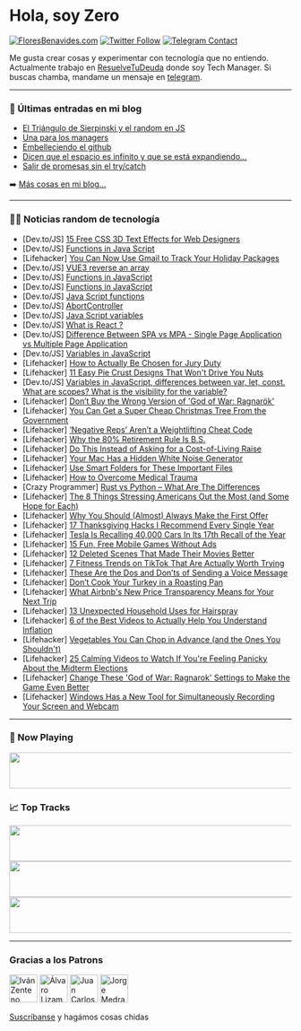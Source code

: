 # Hola, soy Zero

[![FloresBenavides.com](https://img.shields.io/website?down_message=oops&label=MiBlog&style=for-the-badge&up_message=online&url=https%3A%2F%2Ffloresbenavides.com)](https://floresbenavides.com) [![Twitter Follow](https://img.shields.io/twitter/follow/ZeroDragon?color=%231DA1F2&label=Follow&logo=twitter&logoColor=ffffff&style=for-the-badge)](https://twitter.com/zerodragon) [![Telegram Contact](https://img.shields.io/badge/escr%C3%ADbeme-ZeroDragon-%2326A5E4?style=for-the-badge&logo=telegram)](https://t.me/zerodragon)

Me gusta crear cosas y experimentar con tecnología que no entiendo.
Actualmente trabajo en [ResuelveTuDeuda](http://github.com/resuelve) donde soy Tech Manager.
Si buscas chamba, mandame un mensaje en [telegram](https://t.me/zerodragon).

---

### 📕 Últimas entradas en mi blog
<!-- BLOG-POST-LIST:START -->
- [El Triángulo de Sierpinski y el random en JS](https://floresbenavides.com/el-triangulo-de-sierpinski-y-el-random-en-js/)
- [Una para los managers](https://floresbenavides.com/una-para-los-managers/)
- [Embelleciendo el github](https://floresbenavides.com/embelleciendo-el-github/)
- [Dicen que el espacio es infinito y que se está expandiendo…](https://floresbenavides.com/dicen-que-el-espacio-es-infinito-y-que-se-esta-expandiendo/)
- [Salir de promesas sin el try/catch](https://floresbenavides.com/salir-de-promesas-sin-el-try-catch/)
<!-- BLOG-POST-LIST:END -->

➡️ [Más cosas en mi blog...](https://floresbenavides.com)

---

### 👨‍💻 Noticias random de tecnología
<!-- TECH-POSTS:START -->
- [Dev.to/JS] [15 Free CSS 3D Text Effects for Web Designers](https://dev.to/w3tweaks/15-free-css-3d-text-effects-for-web-designers-3nb4)
- [Dev.to/JS] [Functions in Java Script](https://dev.to/taguhi_manukyan_73ffa9e44/functions-in-java-script-2ibi)
- [Lifehacker] [You Can Now Use Gmail to Track Your Holiday Packages](https://lifehacker.com/gmail-will-now-track-your-packages-directly-in-the-app-1849763848)
- [Dev.to/JS] [VUE3 reverse an array](https://dev.to/dkev/vue3-reverse-an-array-2pk4)
- [Dev.to/JS] [Functions in JavaScript](https://dev.to/edgarminasyan14/functions-in-javascript-17gn)
- [Dev.to/JS] [Functions in JavaScript](https://dev.to/anetasargsyan/functions-in-javascript-77i)
- [Dev.to/JS] [Java Script functions](https://dev.to/zhanna_balyan/java-script-functions-4bai)
- [Dev.to/JS] [AbortController](https://dev.to/paveloreshkin/abortcontroller-59f7)
- [Dev.to/JS] [Java Script variables](https://dev.to/zhanna_balyan/java-script-variables-4ln8)
- [Dev.to/JS] [What is React ?](https://dev.to/yaqoobahmed/what-is-react--kl)
- [Dev.to/JS] [Difference Between SPA vs MPA - Single Page Application vs Multiple Page Application](https://dev.to/yaqoobahmed/difference-between-spa-vs-mpa-single-page-application-vs-multiple-page-application-3o39)
- [Dev.to/JS] [Variables in JavaScript](https://dev.to/anetasargsyan/variables-in-javascript-n54)
- [Lifehacker] [How to Actually Be Chosen for Jury Duty](https://lifehacker.com/how-to-actually-be-chosen-for-jury-duty-1849763249)
- [Lifehacker] [11 Easy Pie Crust Designs That Won&#39;t Drive You Nuts](https://lifehacker.com/11-easy-pie-crust-designs-that-wont-drive-you-nuts-1849762483)
- [Dev.to/JS] [Variables in JavaScript, differences between var, let, const. What are scopes? What is the visibility for the variable?](https://dev.to/edgarminasyan14/variables-in-javascript-differences-between-var-let-const-what-are-scopes-what-is-the-visibility-for-the-variable-51g)
- [Lifehacker] [Don’t Buy the Wrong Version of &#39;God of War: Ragnarök&#39;](https://lifehacker.com/don-t-buy-the-wrong-version-of-god-of-war-ragnarok-1849762339)
- [Lifehacker] [You Can Get a Super Cheap Christmas Tree From the Government](https://lifehacker.com/you-can-get-a-super-cheap-christmas-tree-from-the-gover-1849762743)
- [Lifehacker] [‘Negative Reps’ Aren’t a Weightlifting Cheat Code](https://lifehacker.com/negative-reps-aren-t-a-weightlifting-cheat-code-1849762475)
- [Lifehacker] [Why the 80% Retirement Rule Is B.S.](https://lifehacker.com/why-the-80-retirement-rule-is-bullshit-1849762139)
- [Lifehacker] [Do This Instead of Asking for a Cost-of-Living Raise](https://lifehacker.com/do-this-instead-of-asking-for-a-cost-of-living-raise-1849759785)
- [Lifehacker] [Your Mac Has a Hidden White Noise Generator](https://lifehacker.com/your-mac-has-a-hidden-white-noise-generator-1849760988)
- [Lifehacker] [Use Smart Folders for These Important Files](https://lifehacker.com/use-smart-folders-for-these-important-files-1849761253)
- [Lifehacker] [How to Overcome Medical Trauma](https://lifehacker.com/how-to-overcome-medical-trauma-1849760311)
- [Crazy Programmer] [Rust vs Python – What Are The Differences](https://www.thecrazyprogrammer.com/2022/11/rust-vs-python.html)
- [Lifehacker] [The 8 Things Stressing Americans Out the Most &lpar;and Some Hope for Each&rpar;](https://lifehacker.com/the-8-things-stressing-americans-out-the-most-and-some-1849760418)
- [Lifehacker] [Why You Should &lpar;Almost&rpar; Always Make the First Offer](https://lifehacker.com/why-you-should-almost-always-make-the-first-offer-1849757533)
- [Lifehacker] [17 Thanksgiving Hacks I Recommend Every Single Year](https://lifehacker.com/17-thanksgiving-hacks-that-will-make-your-holiday-bette-1849758983)
- [Lifehacker] [Tesla Is Recalling 40,000 Cars In Its 17th Recall of the Year](https://lifehacker.com/tesla-is-recalling-40-000-cars-in-its-17th-recall-of-th-1849758373)
- [Lifehacker] [15 Fun, Free Mobile Games Without Ads](https://lifehacker.com/15-fun-free-mobile-games-without-ads-1849621297)
- [Lifehacker] [12 Deleted Scenes That Made Their Movies Better](https://lifehacker.com/12-deleted-scenes-that-made-their-movies-better-1849752058)
- [Lifehacker] [7 Fitness Trends on TikTok That Are Actually Worth Trying](https://lifehacker.com/7-fitness-trends-on-tiktok-that-are-actually-worth-tryi-1849757950)
- [Lifehacker] [These Are the Dos and Don’ts of Sending a Voice Message](https://lifehacker.com/these-are-the-dos-and-don-ts-of-sending-a-voice-message-1849758508)
- [Lifehacker] [Don’t Cook Your Turkey in a Roasting Pan](https://lifehacker.com/don-t-cook-your-turkey-in-a-roasting-pan-1849757979)
- [Lifehacker] [What Airbnb&#39;s New Price Transparency Means for Your Next Trip](https://lifehacker.com/what-airbnbs-new-price-transparency-means-for-your-next-1849757864)
- [Lifehacker] [13 Unexpected Household Uses for Hairspray](https://lifehacker.com/13-unexpected-household-uses-for-hairspray-1849756937)
- [Lifehacker] [6 of the Best Videos to Actually Help You Understand Inflation](https://lifehacker.com/6-of-the-best-videos-to-actually-help-you-understand-in-1849757643)
- [Lifehacker] [Vegetables You Can Chop in Advance &lpar;and the Ones You Shouldn&#39;t&rpar;](https://lifehacker.com/vegetables-you-can-chop-in-advance-and-the-ones-you-sh-1849757529)
- [Lifehacker] [25 Calming Videos to Watch If You&#39;re Feeling Panicky About the Midterm Elections](https://lifehacker.com/16-soothing-videos-to-watch-if-youre-feeling-panicky-fo-1845560975)
- [Lifehacker] [Change These &#39;God of War: Ragnarok&#39; Settings to Make the Game Even Better](https://lifehacker.com/change-these-god-of-war-ragnarok-settings-to-make-the-1849757239)
- [Lifehacker] [Windows Has a New Tool for Simultaneously Recording Your Screen and Webcam](https://lifehacker.com/windows-has-a-new-tool-for-simultaneously-recording-you-1849756054)<!-- TECH-POSTS:END -->

---

### 🎵 Now Playing
<a href="https://spotify-now-playing-dun.vercel.app/now-playing?open"><img src="https://spotify-now-playing-dun.vercel.app/now-playing" width="540" height="64"></a>

### 📈 Top Tracks
<a href="https://spotify-now-playing-dun.vercel.app/top-tracks?i=1&open"><img src="https://spotify-now-playing-dun.vercel.app/top-tracks?i=1" width="540" height="64"></a>
<a href="https://spotify-now-playing-dun.vercel.app/top-tracks?i=2&open"><img src="https://spotify-now-playing-dun.vercel.app/top-tracks?i=2" width="540" height="64"></a>
<a href="https://spotify-now-playing-dun.vercel.app/top-tracks?i=3&open"><img src="https://spotify-now-playing-dun.vercel.app/top-tracks?i=3" width="540" height="64"></a>

---

### Gracias a los Patrons
[<img src="https://avatars.githubusercontent.com/u/243380?v=4" alt="Iván Zenteno" width="50px">](https://github.com/k001) [<img src="https://avatars.githubusercontent.com/u/19955639?v=4" alt="Álvaro Lizama" width="50px">](https://github.com/alvarolizama) [<img src="https://avatars.githubusercontent.com/u/2718753?v=4" alt="Juan Carlos Ruiz" width="50px">](https://github.com/JuanCrg90) [<img src="https://avatars.githubusercontent.com/u/37025?v=4" alt="Jorge Medrano" width="50px">](https://github.com/h1pp1e) 

[Suscríbanse](https://www.patreon.com/zerodragon) y hagámos cosas chidas
